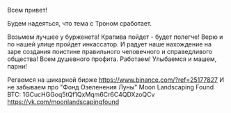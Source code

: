 Всем привет!

Будем надеяться, что тема с Троном сработает.

Возьмем лучшее у бурженета! Крапива пойдет - будет полегче!
Верю и по нашей улице пройдет инкассатор. И радует наше нахождение на заре создания 
поистине правильного человечного и справедливого общества!
Всем душевного профита.
Работаем! Улыбаемся и машем, парни!

Регаемся на шикарной бирже https://www.binance.com/?ref=25177827
И не забываем про "Фонд Озеленения Луны"
Moon Landscaping Found BTC: 1GCucHGGoq5tQf1QxMqm6Cr6C4QDXzoQCv https://vk.com/moonlandscapingfound
